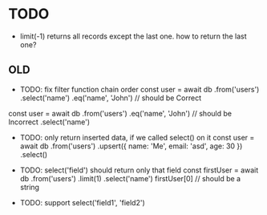 # TODO

- limit(-1) returns all records except the last one. how to return the last one?

## OLD

- TODO: fix filter function chain order
const user = await db
  .from('users')
  .select('name')
  .eq('name', 'John') // should be Correct

const user = await db
  .from('users')
  .eq('name', 'John') // should be Incorrect
  .select('name')

- TODO: only return inserted data, if we called select() on it
const user = await db
  .from('users')
  .upsert({ name: 'Me', email: 'asd', age: 30 })
  .select()

- TODO: select('field') should return only that field
const firstUser = await db
  .from('users')
  .limit(1)
  .select('name')
firstUser[0] // should be a string

- TODO: support select('field1', 'field2')
